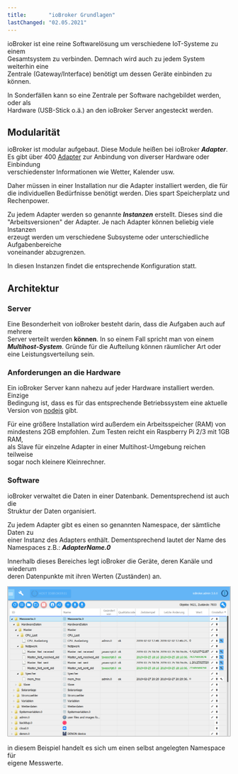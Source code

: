 ```yaml
---
title:       "ioBroker Grundlagen"
lastChanged: "02.05.2021"
---
```



ioBroker ist eine reine Softwarelösung um verschiedene IoT-Systeme zu einem  
Gesamtsystem zu verbinden. Demnach wird auch zu jedem System weiterhin eine  
Zentrale (Gateway/Interface) benötigt um dessen Geräte einbinden zu können.

In Sonderfällen kann so eine Zentrale per Software nachgebildet werden, oder als  
Hardware (USB-Stick o.ä.) an den ioBroker Server angesteckt werden.

## Modularität
ioBroker ist modular aufgebaut. Diese Module heißen bei ioBroker ***Adapter***.  
Es gibt über 400 [Adapter] zur Anbindung von diverser Hardware oder Einbindung  
verschiedenster Informationen wie Wetter, Kalender usw.

Daher müssen in einer Installation nur die Adapter installiert werden, die für  
die individuellen Bedürfnisse benötigt werden. Dies spart Speicherplatz und  
Rechenpower.

Zu jedem Adapter werden so genannte ***Instanzen*** erstellt. Dieses sind die  
"Arbeitsversionen" der Adapter. Je nach Adapter können beliebig viele Instanzen  
erzeugt werden um verschiedene Subsysteme oder unterschiedliche Aufgabenbereiche  
voneinander abzugrenzen.

In diesen Instanzen findet die entsprechende Konfiguration statt.

## Architektur
### Server
Eine Besonderheit von ioBroker besteht darin, dass die Aufgaben auch auf mehrere  
Server verteilt werden **können**.  In so einem Fall spricht man von einem  
***Multihost-System***. Gründe für die Aufteilung können räumlicher Art oder  
eine Leistungsverteilung sein.

### Anforderungen an die Hardware
Ein ioBroker Server kann nahezu auf jeder Hardware installiert werden. Einzige  
Bedingung ist, dass es für das entsprechende Betriebssystem eine aktuelle  
Version von [nodejs] gibt.

Für eine größere Installation wird außerdem ein Arbeitsspeicher (RAM) von  
mindestens 2GB empfohlen. Zum Testen reicht ein Raspberry Pi 2/3 mit 1GB RAM,  
als Slave für einzelne Adapter in einer Multihost-Umgebung reichen teilweise  
sogar noch kleinere Kleinrechner.

### Software
ioBroker verwaltet die Daten in einer Datenbank. Dementsprechend ist auch die  
Struktur der Daten organisiert.

Zu jedem Adapter gibt es einen so genannten Namespace, der sämtliche Daten zu  
einer Instanz des Adapters enthält. Dementsprechend lautet der Name des  
Namespaces z.B.: ***AdapterName.0***

Innerhalb dieses Bereiches legt ioBroker die Geräte, deren Kanäle und wiederum  
deren Datenpunkte mit ihren Werten (Zuständen) an.

![Objektstruktur](../admin/media/ADMIN_Objekte_status_tree.png)

in diesem Beispiel handelt es sich um einen selbst angelegten Namespace für  
eigene Messwerte.

[Adapter]: http://download.iobroker.net/list.html
[nodejs]: https://nodejs.org

